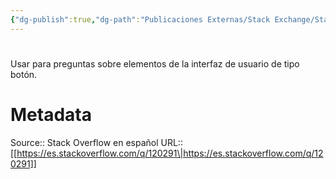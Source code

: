 ```yaml
---
{"dg-publish":true,"dg-path":"Publicaciones Externas/Stack Exchange/Stack Overflow en español/es.stackoverflow.com-120291.md","permalink":"/publicaciones-externas/stack-exchange/stack-overflow-en-espanol/es-stackoverflow-com-120291/","hide":true,"noteIcon":"\"0\"","created":"2024-04-03T12:49:10.417-06:00","updated":"2024-04-05T16:43:52.650-06:00"}
---
```


# 

Usar para preguntas sobre elementos de la interfaz de usuario de tipo botón.

# Metadata
Source:: Stack Overflow en español
URL:: [[https://es.stackoverflow.com/q/120291\|https://es.stackoverflow.com/q/120291]]

